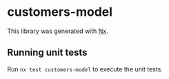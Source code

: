 # customers-model

This library was generated with [Nx](https://nx.dev).

## Running unit tests

Run `nx test customers-model` to execute the unit tests.
